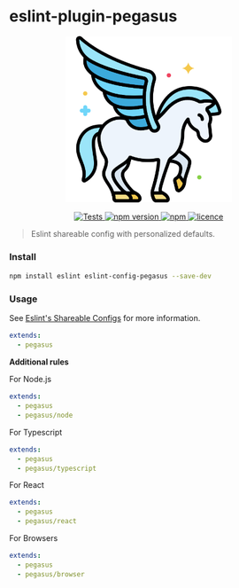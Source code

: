 # eslint-plugin-pegasus

<p align="center">
  <a href="https://github.com/sibiraj-s/eslint-config-pegasus">
   <img src="./assets/pegasus.png" alt="pegasus" height="300">
  </a>
</p>
<p align="center">
  <a href="https://github.com/sibiraj-s/eslint-config-pegasus/actions">
    <img alt="Tests" src="https://github.com/sibiraj-s/eslint-config-pegasus/workflows/Tests/badge.svg">
  </a>
  <a href="https://www.npmjs.com/package/eslint-config-pegasus">
    <img alt="npm version" src="https://badgen.net/npm/v/eslint-config-pegasus">
  </a>
  <a href="https://www.npmjs.com/package/eslint-config-pegasus">
    <img alt="npm" src="https://badgen.net/npm/dt/eslint-config-pegasus">
  </a>
  <a href="https://github.com/sibiraj-s/eslint-config-pegasus/blob/master/LICENSE">
    <img alt="licence" src="https://badgen.net/npm/license/eslint-config-pegasus">
  </a>
</p>

> Eslint shareable config with personalized defaults.

### Install

```bash
npm install eslint eslint-config-pegasus --save-dev
```

### Usage

See [Eslint's Shareable Configs](https://eslint.org/docs/developer-guide/shareable-configs) for more information.

```yml
extends:
  - pegasus
```

**Additional rules**

For Node.js

```yml
extends:
  - pegasus
  - pegasus/node
```

For Typescript

```yml
extends:
  - pegasus
  - pegasus/typescript
```

For React

```yml
extends:
  - pegasus
  - pegasus/react
```

For Browsers

```yml
extends:
  - pegasus
  - pegasus/browser
```
